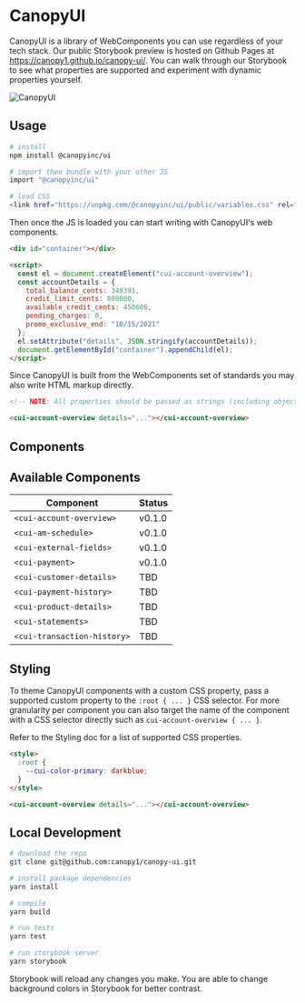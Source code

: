 # CanopyUI

CanopyUI is a library of WebComponents you can use regardless of your tech stack. Our public
Storybook preview is hosted on Github Pages at https://canopy1.github.io/canopy-ui/. You can walk
through our Storybook to see what properties are supported and experiment with dynamic properties
yourself.

![CanopyUI](https://user-images.githubusercontent.com/1096881/110418148-98923f80-805c-11eb-9c70-0654ed0eae00.png)

## Usage

```bash
# install
npm install @canopyinc/ui

# import then bundle with your other JS
import "@canopyinc/ui"

# load CSS
<link href="https://unpkg.com/@canopyinc/ui/public/variables.css" rel="stylesheet'>
```

Then once the JS is loaded you can start writing with CanopyUI's web components.

```html
<div id="container"></div>

<script>
  const el = document.createElement("cui-account-overview");
  const accountDetails = {
    total_balance_cents: 349391,
    credit_limit_cents: 800000,
    available_credit_cents: 450608,
    pending_charges: 0,
    promo_exclusive_end: "10/15/2021"
  };
  el.setAttribute("details", JSON.stringify(accountDetails));
  document.getElementById("container").appendChild(el);
</script>
```

Since CanopyUI is built from the WebComponents set of standards you may also write HTML markup
directly.

```html
<!-- NOTE: All properties should be passed as strings (including objects and arrays.) -->

<cui-account-overview details="..."></cui-account-overview>
```

## Components

## Available Components

| Component                   | Status |
| --------------------------- | ------ |
| `<cui-account-overview>`    | v0.1.0 |
| `<cui-am-schedule>`         | v0.1.0 |
| `<cui-external-fields>`     | v0.1.0 |
| `<cui-payment>`             | v0.1.0 |
| `<cui-customer-details>`    | TBD    |
| `<cui-payment-history>`     | TBD    |
| `<cui-product-details>`     | TBD    |
| `<cui-statements>`          | TBD    |
| `<cui-transaction-history>` | TBD    |

## Styling

To theme CanopyUI components with a custom CSS property, pass a supported custom property to the
`:root { ... }` CSS selector. For more granularity per component you can also target the name of the
component with a CSS selector directly such as `cui-account-overview { ... }`.

Refer to the Styling doc for a list of supported CSS properties.

```html
<style>
  :root {
    --cui-color-primary: darkblue;
  }
</style>

<cui-account-overview details="..."></cui-account-overview>
```

## Local Development

```bash
# download the repo
git clone git@github.com:canopy1/canopy-ui.git

# install package dependencies
yarn install

# compile
yarn build

# run tests
yarn test

# run storybook server
yarn storybook
```

Storybook will reload any changes you make. You are able to change background colors in Storybook
for better contrast.
